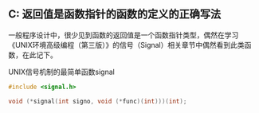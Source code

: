## C: 返回值是函数指针的函数的定义的正确写法

一般程序设计中，很少见到函数的返回值是一个函数指针类型，偶然在学习《UNIX环境高级编程（第三版）》的信号（Signal）相关章节中偶然看到此类函数，在此记下。

UNIX信号机制的最简单函数signal

```C
#include <signal.h>

void (*signal(int signo, void (*func)(int)))(int);
```

